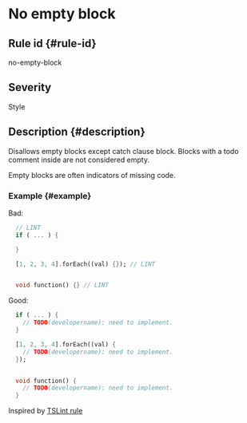 # No empty block

## Rule id {#rule-id}

no-empty-block

## Severity

Style

## Description {#description}

Disallows empty blocks except catch clause block. Blocks with a todo comment inside are not considered empty.

Empty blocks are often indicators of missing code.

### Example {#example}

Bad:

```dart
  // LINT
  if ( ... ) {

  }

  [1, 2, 3, 4].forEach((val) {}); // LINT


  void function() {} // LINT
```

Good:

```dart
  if ( ... ) {
    // TODO(developername): need to implement.
  }

  [1, 2, 3, 4].forEach((val) {
    // TODO(developername): need to implement.
  });


  void function() {
    // TODO(developername): need to implement.
  }
```

Inspired by [TSLint rule](https://palantir.github.io/tslint/rules/no-empty/)
